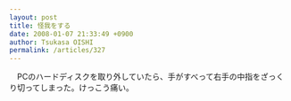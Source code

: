 ```yaml
---
layout: post
title: 怪我をする
date: 2008-01-07 21:33:49 +0900
author: Tsukasa OISHI
permalink: /articles/327
---
```


　PCのハードディスクを取り外していたら、手がすべって右手の中指をざっくり切ってしまった。けっこう痛い。

